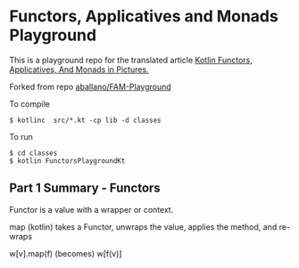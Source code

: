 # Functors, Applicatives and Monads Playground

This is a playground repo for the translated article [Kotlin Functors, Applicatives, And Monads in Pictures.](https://medium.com/@aballano/kotlin-functors-applicatives-and-monads-in-pictures-part-1-3-c47a1b1ce251)

Forked from repo [aballano/FAM-Playground](http://github.com/aballano/FAM-Playground)

To compile

    $ kotlinc  src/*.kt -cp lib -d classes
     
To run

    $ cd classes     
    $ kotlin FunctorsPlaygroundKt 

## Part 1 Summary - Functors

Functor is a value with a wrapper or context.
 
map (kotlin) takes a Functor, unwraps the value, applies the method, and re-wraps

w[v].map(f)  (becomes)  w[f(v)]




